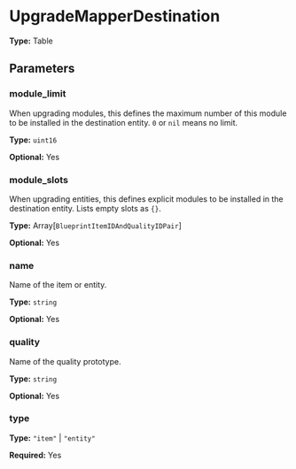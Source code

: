 # UpgradeMapperDestination

**Type:** Table

## Parameters

### module_limit

When upgrading modules, this defines the maximum number of this module to be installed in the destination entity. `0` or `nil` means no limit.

**Type:** `uint16`

**Optional:** Yes

### module_slots

When upgrading entities, this defines explicit modules to be installed in the destination entity. Lists empty slots as `{}`.

**Type:** Array[`BlueprintItemIDAndQualityIDPair`]

**Optional:** Yes

### name

Name of the item or entity.

**Type:** `string`

**Optional:** Yes

### quality

Name of the quality prototype.

**Type:** `string`

**Optional:** Yes

### type

**Type:** `"item"` | `"entity"`

**Required:** Yes

